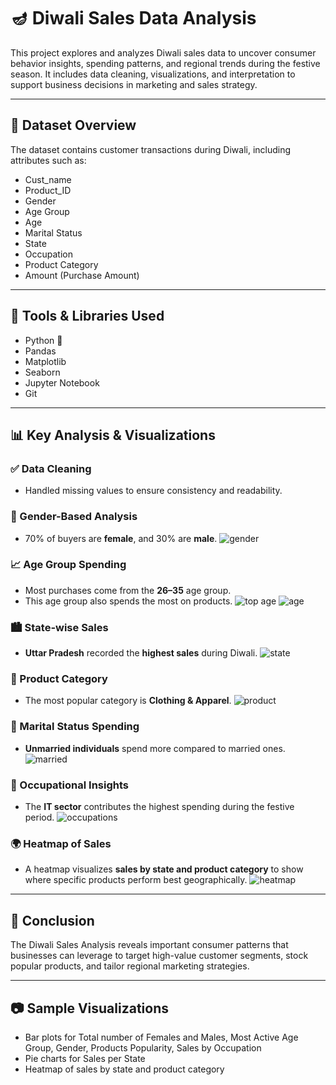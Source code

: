 # 🪔 Diwali Sales Data Analysis

This project explores and analyzes Diwali sales data to uncover consumer behavior insights, spending patterns, and regional trends during the festive season. It includes data cleaning, visualizations, and interpretation to support business decisions in marketing and sales strategy.

---

## 📁 Dataset Overview

The dataset contains customer transactions during Diwali, including attributes such as:

- Cust_name
- Product_ID
- Gender
- Age Group
- Age
- Marital Status
- State
- Occupation
- Product Category
- Amount (Purchase Amount)

---

## 🔧 Tools & Libraries Used

- Python 🐍
- Pandas
- Matplotlib
- Seaborn
- Jupyter Notebook
- Git

---

## 📊 Key Analysis & Visualizations

### ✅ Data Cleaning
- Handled missing values to ensure consistency and readability.

### 👥 Gender-Based Analysis
- 70% of buyers are **female**, and 30% are **male**.
  ![gender](https://github.com/user-attachments/assets/53c161cd-8d82-4b7c-b36f-3186e8b2ba91)


### 📈 Age Group Spending
- Most purchases come from the **26–35** age group.
- This age group also spends the most on products.
  ![top age](https://github.com/user-attachments/assets/6b50d200-153d-451b-a30a-89840b852dc3)
  ![age](https://github.com/user-attachments/assets/b48ab610-87a5-49d7-aa28-81be31cb9f67)


### 🏙 State-wise Sales
- **Uttar Pradesh** recorded the **highest sales** during Diwali.
  ![state](https://github.com/user-attachments/assets/e96aa209-06a5-4c70-9249-a4f1fd7e4579)


### 👚 Product Category
- The most popular category is **Clothing & Apparel**.
  ![product](https://github.com/user-attachments/assets/5be843f4-8bf1-4ed3-aae2-cf3ac07b77db)


### 💒 Marital Status Spending
- **Unmarried individuals** spend more compared to married ones.
 ![married](https://github.com/user-attachments/assets/eb4600f3-e36e-4006-88c2-34b18d3c3f70)



### 🏢 Occupational Insights
- The **IT sector** contributes the highest spending during the festive period.
  ![occupations](https://github.com/user-attachments/assets/a8d79610-7b4f-49d1-afa2-3b5effd83d14)



### 🌍 Heatmap of Sales
- A heatmap visualizes **sales by state and product category** to show where specific products perform best geographically.
  ![heatmap](https://github.com/user-attachments/assets/22f440b7-4873-4029-af89-de8fe867ba89)


---

## 📌 Conclusion

The Diwali Sales Analysis reveals important consumer patterns that businesses can leverage to target high-value customer segments, stock popular products, and tailor regional marketing strategies.

---

## 📷 Sample Visualizations

- Bar plots for Total number of Females and Males, Most Active Age Group, Gender, Products Popularity, Sales by Occupation
- Pie charts for Sales per State
- Heatmap of sales by state and product category

